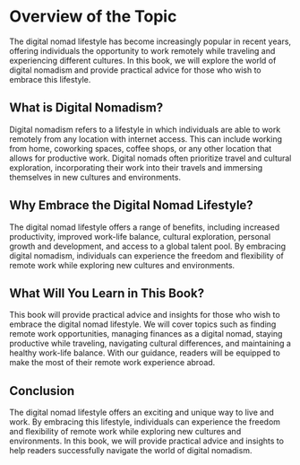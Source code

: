 Overview of the Topic
===================================

The digital nomad lifestyle has become increasingly popular in recent years, offering individuals the opportunity to work remotely while traveling and experiencing different cultures. In this book, we will explore the world of digital nomadism and provide practical advice for those who wish to embrace this lifestyle.

What is Digital Nomadism?
-------------------------

Digital nomadism refers to a lifestyle in which individuals are able to work remotely from any location with internet access. This can include working from home, coworking spaces, coffee shops, or any other location that allows for productive work. Digital nomads often prioritize travel and cultural exploration, incorporating their work into their travels and immersing themselves in new cultures and environments.

Why Embrace the Digital Nomad Lifestyle?
----------------------------------------

The digital nomad lifestyle offers a range of benefits, including increased productivity, improved work-life balance, cultural exploration, personal growth and development, and access to a global talent pool. By embracing digital nomadism, individuals can experience the freedom and flexibility of remote work while exploring new cultures and environments.

What Will You Learn in This Book?
---------------------------------

This book will provide practical advice and insights for those who wish to embrace the digital nomad lifestyle. We will cover topics such as finding remote work opportunities, managing finances as a digital nomad, staying productive while traveling, navigating cultural differences, and maintaining a healthy work-life balance. With our guidance, readers will be equipped to make the most of their remote work experience abroad.

Conclusion
----------

The digital nomad lifestyle offers an exciting and unique way to live and work. By embracing this lifestyle, individuals can experience the freedom and flexibility of remote work while exploring new cultures and environments. In this book, we will provide practical advice and insights to help readers successfully navigate the world of digital nomadism.


